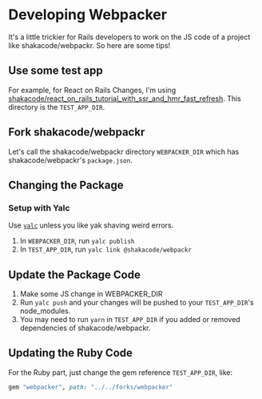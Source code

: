 # Developing Webpacker

It's a little trickier for Rails developers to work on the JS code of a project like shakacode/webpackr. So here are some tips!

## Use some test app
For example, for React on Rails Changes, I'm using [shakacode/react_on_rails_tutorial_with_ssr_and_hmr_fast_refresh](https://github.com/shakacode/react_on_rails_tutorial_with_ssr_and_hmr_fast_refresh).
This directory is the `TEST_APP_DIR`.

## Fork shakacode/webpackr
Let's call the shakacode/webpackr directory `WEBPACKER_DIR` which has shakacode/webpackr's `package.json`.

## Changing the Package
### Setup with Yalc
Use [`yalc`](https://github.com/wclr/yalc) unless you like yak shaving weird errors.
1. In `WEBPACKER_DIR`, run `yalc publish`
2. In `TEST_APP_DIR`, run `yalc link @shakacode/webpackr`

## Update the Package Code
1. Make some JS change in WEBPACKER_DIR
2. Run `yalc push` and your changes will be pushed to your `TEST_APP_DIR`'s node_modules.
3. You may need to run `yarn` in `TEST_APP_DIR` if you added or removed dependencies of shakacode/webpackr.

## Updating the Ruby Code

For the Ruby part, just change the gem reference `TEST_APP_DIR`, like:

```ruby
gem "webpacker", path: "../../forks/webpacker"
```
